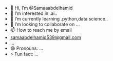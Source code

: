 - 👋 Hi, I’m @Samaaabdelhamid
- 👀 I’m interested in .ai..
- 🌱 I’m currently learning .python,data science..
- 💞️ I’m looking to collaborate on ...
- 📫 How to reach me by email
- samaabdelhamid539@gmail.com
- ...
- 😄 Pronouns: ...
- ⚡ Fun fact: ...

<!---
Samaaabdelhamid/Samaaabdelhamid is a ✨ special ✨ repository because its `README.md` (this file) appears on your GitHub profile.
You can click the Preview link to take a look at your changes.
--->

